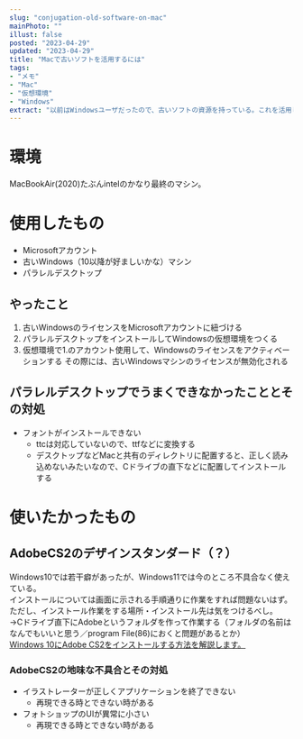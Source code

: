 ```yaml
---
slug: "conjugation-old-software-on-mac"
mainPhoto: ""
illust: false
posted: "2023-04-29"
updated: "2023-04-29"
title: "Macで古いソフトを活用するには"
tags: 
- "メモ"
- "Mac"
- "仮想環境"
- "Windows"
extract: "以前はWindowsユーザだったので、古いソフトの資源を持っている。これを活用したい。"
---
```

# 環境
MacBookAir(2020)たぶんintelのかなり最終のマシン。  
# 使用したもの
- Microsoftアカウント
- 古いWindows（10以降が好ましいかな）マシン
- パラレルデスクトップ
## やったこと
1. 古いWindowsのライセンスをMicrosoftアカウントに紐づける
1. パラレルデスクトップをインストールしてWindowsの仮想環境をつくる
1. 仮想環境で1.のアカウント使用して、Windowsのライセンスをアクティベーションする
   その際には、古いWindowsマシンのライセンスが無効化される

## パラレルデスクトップでうまくできなかったこととその対処

- フォントがインストールできない
  - ttcは対応していないので、ttfなどに変換する
  - デスクトップなどMacと共有のディレクトリに配置すると、正しく読み込めないみたいなので、Cドライブの直下などに配置してインストールする
# 使いたかったもの
## AdobeCS2のデザインスタンダード（？）
Windows10では若干癖があったが、Windows11では今のところ不具合なく使えている。  
インストールについては画面に示される手順通りに作業をすれば問題ないはず。  
ただし、インストール作業をする場所・インストール先は気をつけるべし。  
→Cドライブ直下にAdobeというフォルダを作って作業する（フォルダの名前はなんでもいいと思う／program File(86)におくと問題があるとか）  
[Windows 10にAdobe CS2をインストールする方法を解説します。](https://akitatsu.web.fc2.com/0018.html)
### AdobeCS2の地味な不具合とその対処
- イラストレーターが正しくアプリケーションを終了できない
  - 再現できる時とできない時がある 
- フォトショップのUIが異常に小さい
  - 再現できる時とできない時がある
